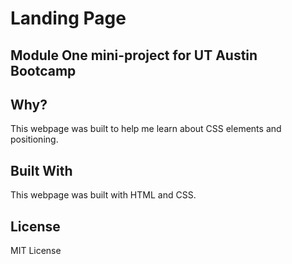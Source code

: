 # Landing Page

## Module One mini-project for UT Austin Bootcamp

## Why?
This webpage was built to help me learn about CSS elements and positioning. 

## Built With
This webpage was built with HTML and CSS.

## License
MIT License



